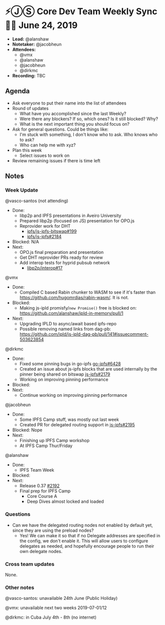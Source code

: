 # ⚡️ⒿⓈ Core Dev Team Weekly Sync 🙌🏽 June 24, 2019

- **Lead:** @alanshaw
- **Notetaker:** @jacobheun
- **Attendees:**
  - @vmx
  - @alanshaw
  - @jacobheun
  - @dirkmc
- **Recording:** TBC

## Agenda

- Ask everyone to put their name into the list of attendees
- Round of updates
  - What have you accomplished since the last Weekly?
  - Were there any blockers? If so, which ones? Is it still blocked? Why?
  - What is the next important thing you should focus on?
- Ask for general questions. Could be things like:
  - I'm stuck with something, I don't know who to ask. Who knows who to ask?
  - Who can help me with xyz?
- Plan this week
  - Select issues to work on
- Review remaining issues if there is time left


## Notes

### Week Update

@vasco-santos (not attending)
  - Done:
    - libp2p and IPFS presentations in Aveiro University
    - Prepared libp2p (focused on JS) presentation for OPO.js
    - Reprovider work for DHT
      - [ipfs/js-ipfs-bitswap#199](https://github.com/ipfs/js-ipfs-bitswap/pull/199)
      - [ipfs/js-ipfs#2184](https://github.com/ipfs/js-ipfs/pull/2184)
  - Blocked: N/A
  - Next:
    - OPO.js final preparation and presentation
    - Get DHT reprovider PRs ready for review
    - Add interop tests for hyprid pubsub network
      - [libp2p/interop#17](https://github.com/libp2p/interop/pull/17)

@vmx
  - Done:
    - Compiled C based Rabin chunker to WASM to see if it's faster than https://github.com/hugomrdias/rabin-wasm/. It is not.
  - Blocked:
    - Making js-ipld promisfy/`new Promise()` free is blocked on: https://github.com/alanshaw/ipld-in-memory/pull/1
  - Next:
    - Upgrading IPLD to async/await based ipfs-repo
    - Possible removing named links from dag-pb: https://github.com/ipld/js-ipld-dag-pb/pull/141#issuecomment-503623854

@dirkmc
 - Done:
   - Fixed some pinning bugs in go-ipfs [go-ipfs#6428](https://github.com/ipfs/go-ipfs/issues/6428)
   - Created an issue about js-ipfs blocks that are used internally by the pinner being shared on bitswap [js-ipfs#2179](https://github.com/ipfs/js-ipfs/issues/2179)
   - Working on improving pinning performance
 - Blocked:
 - Next:
    - Continue working on improving pinning performance

@jacobheun
  - Done:
    - Some IPFS Camp stuff, was mostly out last week
    - Created PR for delegated routing support in [js-ipfs#2195](https://github.com/ipfs/js-ipfs/pull/2195)
  - Blocked: Nope
  - Next:
    - Finishing up IPFS Camp workshop
    - At IPFS Camp Thur/Friday

@alanshaw
  - Done:
      - IPFS Team Week
  - Blocked:
  - Next:
      - Release 0.37 [#2192](https://github.com/ipfs/js-ipfs/issues/2192)
      - Final prep for IPFS Camp
          - Core Course A
          - Deep Dives almost locked and loaded

### Questions

- Can we have the delegated routing nodes not enabled by default yet, since they are using the preload nodes?
  - Yes! We can make it so that if no Delegate addresses are specified in the config, we don't enable it. This will allow users to configure delegates as needed, and hopefully encourage people to run their own delegate nodes.

### Cross team updates

None.

### Other notes

@vasco-santos: unavailable 24th June (Public Holiday)

@vmx: unavailable next two weeks 2019-07-01/12

@dirkmc: in Cuba July 4th - 8th (no internet)
